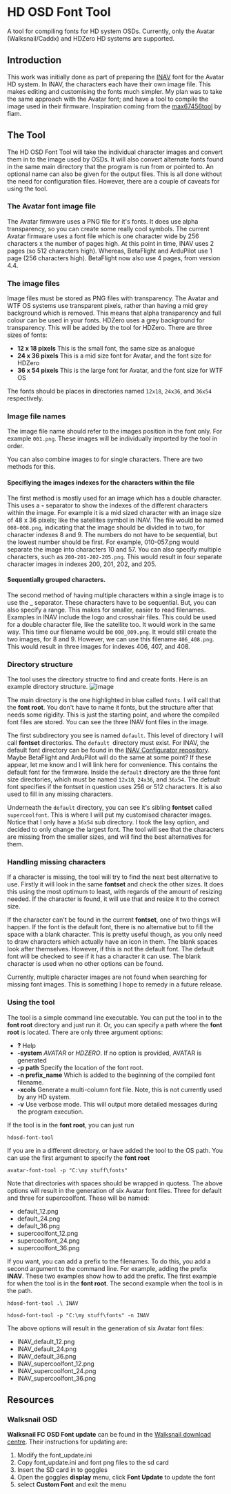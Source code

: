 # HD OSD Font Tool
A tool for compiling fonts for HD system OSDs. Currently, only the Avatar (Walksnail/Caddx) and HDZero HD systems are supported.

## Introduction
This work was initially done as part of preparing the [INAV](https://github.com/iNavFlight) font for the Avatar HD system. In INAV, the characters each have their own image file. This makes editing and customising the fonts much simpler. My plan was to take the same approach with the Avatar font; and have a tool to compile the image used in their firmware. Inspiration coming from the [max67456tool](https://github.com/fiam/max7456tool) by fiam.

## The Tool
The HD OSD Font Tool will take the individual character images and convert them in to the image used by OSDs. It will also convert alternate fonts found in the same main directory that the program is run from or pointed to. An optional name can also be given for the output files. This is all done without the need for configuration files. However, there are a couple of caveats for using the tool.

### The Avatar font image file
The Avatar firmware uses a PNG file for it's fonts. It does use alpha transparency, so you can create some really cool symbols. The current Avatar firmware uses a font file which is one character wide by 256 characters x the number of pages high. At this point in time, INAV uses 2 pages (so 512 characters high). Whereas, BetaFlight and ArduPilot use 1 page (256 characters high). BetaFlight now also use 4 pages, from version 4.4.

### The image files
Image files must be stored as PNG files with transparency. The Avatar and WTF OS systems use transparent pixels, rather than having a mid grey background which is removed. This means that alpha transparency and full colour can be used in your fonts. HDZero uses a grey background for transparency. This will be added by the tool for HDZero. There are three sizes of fonts:
- **12 x 18 pixels** This is the small font, the same size as analogue
- **24 x 36 pixels** This is a mid size font for Avatar, and the font size for HDZero
- **36 x 54 pixels** This is the large font for Avatar, and the font size for WTF OS

The fonts should be places in directories named `12x18`, `24x36`, and `36x54` respectively.

### Image file names
The image file name should refer to the images position in the font only. For example `001.png`. These images will be individually imported by the tool in order.

You can also combine images to for single characters. There are two methods for this.

#### Specifiying the images indexes for the characters within the file
The first method is mostly used for an image which has a double character. This uses a **-** separator to show the indexes of the different characters within the image. For example it is a mid sized character with an image size of 48 x 36 pixels; like the satellites symbol in INAV. The file would be named `008-008.png`, indicating that the image should be divided in to two, for character indexes 8 and 9. The numbers do not have to be sequential, but the lowest number should be first. For example, 010-057.png would separate the image into characters 10 and 57. You can also specify multiple characters, such as `200-201-202-205.png`. This would result in four separate character images in indexes 200, 201, 202, and 205.

#### Sequentially grouped characters.
The second method of having multiple characters within a single image is to use the **_** separator. These characters have to be sequential. But, you can also specify a range. This makes for smaller, easier to read filenames. Examples in INAV include the logo and crosshair files. This could be used for a double character file, like the satellite too. It would work in the same way. This time our filename would be `008_009.png`. It would still create the two images, for 8 and 9. However, we can use this filename `406_408.png`. This would result in three images for indexes 406, 407, and 408.

### Directory structure
The tool uses the directory structre to find and create fonts. Here is an example directory structure.
![image](https://user-images.githubusercontent.com/17590174/189497586-e7ef02ce-e54d-4270-83c3-11d0325ae0ac.png)

The main directory is the one highlighted in blue called `fonts`. I will call that the **font root**. You don't have to name it fonts, but the structure after that needs some rigidity. This is just the starting point, and where the compiled font files are stored. You can see the three INAV font files in the image.

The first subdirectory you see is named `default`. This level of directory I will call **fontset** directories. The `default `directory must exist. For INAV, the default font directory can be found in the [INAV Configurator repository](https://github.com/iNavFlight/inav-configurator/tree/master/resources/osd/digital). Maybe BetaFlight and ArduPilot will do the same at some point? If these appear, let me know and I will link here for convenience. This contains the default font for the firmware. Inside the `default` directory are the three font size directories, which must be named `12x18`, `24x36`, and `36x54`. The default font specifies if the fontset in question uses 256 or 512 characters. It is also used to fill in any missing characters.

Underneath the `default` directory, you can see it's sibling **fontset** called `supercoolfont`. This is where I will put my customised character images. Notice that I only have a `36x54` sub directory. I took the lasy option, and decided to only change the largest font. The tool will see that the characters are missing from the smaller sizes, and will find the best alternatives for them.

### Handling missing characters
If a character is missing, the tool will try to find the next best alternative to use. Firstly it will look in the same **fontset** and check the other sizes. It does this using the most optimum to least, with regards of the amount of resizing needed. If the character is found, it will use that and resize it to the correct size.

If the character can't be found in the current **fontset**, one of two things will happen. If the font is the default font, there is no alternative but to fill the space with a blank character. This is pretty useful though, as you only need to draw characters which actually have an icon in them. The blank spaces look after themselves. However, if this is not the default font. The default font will be checked to see if it has a character it can use. The blank character is used when no other options can be found.

Currently, multiple character images are not found when searching for missing font images. This is something I hope to remedy in a future release.

### Using the tool
The tool is a simple command line executable. You can put the tool in to the **font root** directory and just run it. Or, you can specify a path where the **font root** is located. There are only three argument options:
- **?** Help
- **-system** _AVATAR_ or _HDZERO_. If no option is provided, AVATAR is generated
- **-p path** Specify the location of the font root.
- **-n prefix_name** Which is added to the beginning of the compiled font filename.
- **-xcols** Generate a multi-column font file. Note, this is not currently used by any HD system.
- **-v** Use verbose mode. This will output more detailed messages during the program execution.

If the tool is in the **font root**, you can just run
```
hdosd-font-tool
```
If you are in a different directory, or have added the tool to the OS path. You can use the first argument to specify the **font root**
```
avatar-font-tool -p "C:\my stuff\fonts"
```
Note that directories with spaces should be wrapped in quotess. The above options will result in the generation of six Avatar font files. Three for default and three for supercoolfont. These will be named:
- default_12.png
- default_24.png
- default_36.png
- supercoolfont_12.png
- supercoolfont_24.png
- supercoolfont_36.png

If you want, you can add a prefix to the filenames. To do this, you add a second argument to the command line. For example, adding the prefix **INAV**. These two examples show how to add the prefix. The first example for when the tool is in the **font root**. The second example when the tool is in the path.
```
hdosd-font-tool .\ INAV

hdosd-font-tool -p "C:\my stuff\fonts" -n INAV
```
The above options will result in the generation of six Avatar font files:
- INAV_default_12.png
- INAV_default_24.png
- INAV_default_36.png
- INAV_supercoolfont_12.png
- INAV_supercoolfont_24.png
- INAV_supercoolfont_36.png

## Resources

### Walksnail OSD
**Walksnail FC OSD Font update** can be found in the [Walksnail download centre](https://walksnail.com/pages/download-center). Their instructions for updating are:
1. Modify the font_update.ini
2. Copy font_update.ini and font png files to the sd card
3. Insert the SD card in to goggles
4. Open the goggles **display** menu, click **Font Update** to update the font
5. select **Custom Font** and exit the menu

